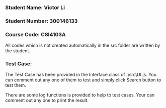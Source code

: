 ### Student Name: Victor Li
### Student Number: 300146133
### Course Code: CSI4103A


All codes which is not created automatically in the src folder are written by the student.


### Test Case:

The Test Case has been provided in the Interface class of .\src\UI.js.
You can comment out any one of them to test and simply click Search button to test them.

There are some log functions is provided to help to test cases.
Your can comment out any one to print the result.